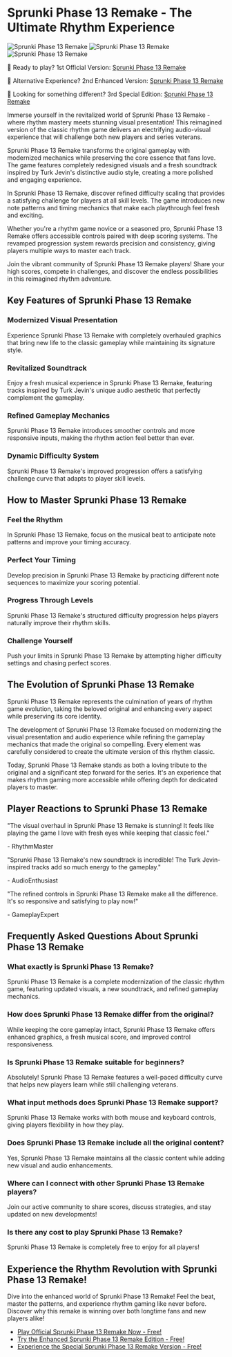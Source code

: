 # Sprunki Phase 13 Remake - The Ultimate Rhythm Experience

![Sprunki Phase 13 Remake](https://raw.githubusercontent.com/Sprunki-Phase-13-Remake/.github/refs/heads/main/sprunki-phase-13-remake.png "Sprunki Phase 13 Remake")
![Sprunki Phase 13 Remake](https://raw.githubusercontent.com/Sprunki-Phase-13-Remake/.github/refs/heads/main/sprunki-phase-13-remake-2.png "Sprunki Phase 13 Remake")
![Sprunki Phase 13 Remake](https://raw.githubusercontent.com/Sprunki-Phase-13-Remake/.github/refs/heads/main/sprunki-phase-13-remake-3.png "Sprunki Phase 13 Remake")

🎵 Ready to play? 1st Official Version: [Sprunki Phase 13 Remake](https://sprunksters.com/sprunki-phase-13-remake/ "Sprunki Phase 13 Remake")

🎵 Alternative Experience? 2nd Enhanced Version: [Sprunki Phase 13 Remake](https://sprunkiscrunkly.com/sprunki-phase-13-remake/ "Sprunki Phase 13 Remake")

🎵 Looking for something different? 3rd Special Edition: [Sprunki Phase 13 Remake](https://sprunkipyramixed.com/sprunki-phase-13-remake/ "Sprunki Phase 13 Remake")

Immerse yourself in the revitalized world of Sprunki Phase 13 Remake - where rhythm mastery meets stunning visual presentation! This reimagined version of the classic rhythm game delivers an electrifying audio-visual experience that will challenge both new players and series veterans.

Sprunki Phase 13 Remake transforms the original gameplay with modernized mechanics while preserving the core essence that fans love. The game features completely redesigned visuals and a fresh soundtrack inspired by Turk Jevin's distinctive audio style, creating a more polished and engaging experience.

In Sprunki Phase 13 Remake, discover refined difficulty scaling that provides a satisfying challenge for players at all skill levels. The game introduces new note patterns and timing mechanics that make each playthrough feel fresh and exciting.

Whether you're a rhythm game novice or a seasoned pro, Sprunki Phase 13 Remake offers accessible controls paired with deep scoring systems. The revamped progression system rewards precision and consistency, giving players multiple ways to master each track.

Join the vibrant community of Sprunki Phase 13 Remake players! Share your high scores, compete in challenges, and discover the endless possibilities in this reimagined rhythm adventure.

## Key Features of Sprunki Phase 13 Remake

### Modernized Visual Presentation

Experience Sprunki Phase 13 Remake with completely overhauled graphics that bring new life to the classic gameplay while maintaining its signature style.

### Revitalized Soundtrack

Enjoy a fresh musical experience in Sprunki Phase 13 Remake, featuring tracks inspired by Turk Jevin's unique audio aesthetic that perfectly complement the gameplay.

### Refined Gameplay Mechanics

Sprunki Phase 13 Remake introduces smoother controls and more responsive inputs, making the rhythm action feel better than ever.

### Dynamic Difficulty System

Sprunki Phase 13 Remake's improved progression offers a satisfying challenge curve that adapts to player skill levels.

## How to Master Sprunki Phase 13 Remake

### Feel the Rhythm

In Sprunki Phase 13 Remake, focus on the musical beat to anticipate note patterns and improve your timing accuracy.

### Perfect Your Timing

Develop precision in Sprunki Phase 13 Remake by practicing different note sequences to maximize your scoring potential.

### Progress Through Levels

Sprunki Phase 13 Remake's structured difficulty progression helps players naturally improve their rhythm skills.

### Challenge Yourself

Push your limits in Sprunki Phase 13 Remake by attempting higher difficulty settings and chasing perfect scores.

## The Evolution of Sprunki Phase 13 Remake

Sprunki Phase 13 Remake represents the culmination of years of rhythm game evolution, taking the beloved original and enhancing every aspect while preserving its core identity.

The development of Sprunki Phase 13 Remake focused on modernizing the visual presentation and audio experience while refining the gameplay mechanics that made the original so compelling. Every element was carefully considered to create the ultimate version of this rhythm classic.

Today, Sprunki Phase 13 Remake stands as both a loving tribute to the original and a significant step forward for the series. It's an experience that makes rhythm gaming more accessible while offering depth for dedicated players to master.

## Player Reactions to Sprunki Phase 13 Remake

"The visual overhaul in Sprunki Phase 13 Remake is stunning! It feels like playing the game I love with fresh eyes while keeping that classic feel."

\- RhythmMaster

"Sprunki Phase 13 Remake's new soundtrack is incredible! The Turk Jevin-inspired tracks add so much energy to the gameplay."

\- AudioEnthusiast

"The refined controls in Sprunki Phase 13 Remake make all the difference. It's so responsive and satisfying to play now!"

\- GameplayExpert

## Frequently Asked Questions About Sprunki Phase 13 Remake

### What exactly is Sprunki Phase 13 Remake?

Sprunki Phase 13 Remake is a complete modernization of the classic rhythm game, featuring updated visuals, a new soundtrack, and refined gameplay mechanics.

### How does Sprunki Phase 13 Remake differ from the original?

While keeping the core gameplay intact, Sprunki Phase 13 Remake offers enhanced graphics, a fresh musical score, and improved control responsiveness.

### Is Sprunki Phase 13 Remake suitable for beginners?

Absolutely! Sprunki Phase 13 Remake features a well-paced difficulty curve that helps new players learn while still challenging veterans.

### What input methods does Sprunki Phase 13 Remake support?

Sprunki Phase 13 Remake works with both mouse and keyboard controls, giving players flexibility in how they play.

### Does Sprunki Phase 13 Remake include all the original content?

Yes, Sprunki Phase 13 Remake maintains all the classic content while adding new visual and audio enhancements.

### Where can I connect with other Sprunki Phase 13 Remake players?

Join our active community to share scores, discuss strategies, and stay updated on new developments!

### Is there any cost to play Sprunki Phase 13 Remake?

Sprunki Phase 13 Remake is completely free to enjoy for all players!

## Experience the Rhythm Revolution with Sprunki Phase 13 Remake!

Dive into the enhanced world of Sprunki Phase 13 Remake! Feel the beat, master the patterns, and experience rhythm gaming like never before. Discover why this remake is winning over both longtime fans and new players alike!

- [Play Official Sprunki Phase 13 Remake Now - Free!](https://sprunksters.com/sprunki-phase-13-remake/)
- [Try the Enhanced Sprunki Phase 13 Remake Edition - Free!](https://sprunkiscrunkly.com/sprunki-phase-13-remake/)
- [Experience the Special Sprunki Phase 13 Remake Version - Free!](https://sprunkipyramixed.com/sprunki-phase-13-remake/)
